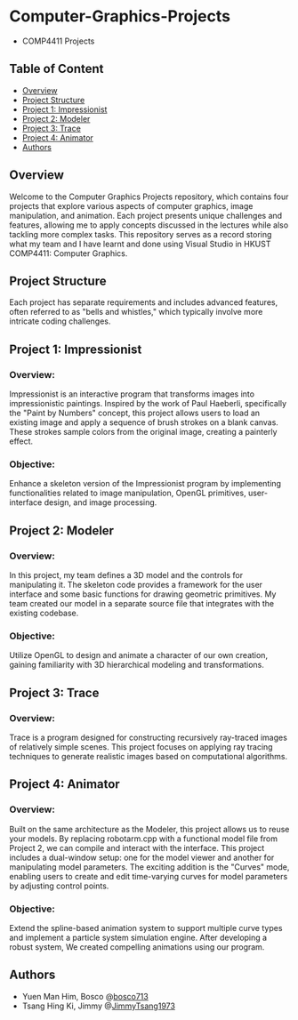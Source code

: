 # Computer-Graphics-Projects
- COMP4411 Projects

## Table of Content
- [Overview](#overview)
- [Project Structure](#project-structure)
- [Project 1: Impressionist](#project-1:-impressionist)
- [Project 2: Modeler](#project-2:-modeler)
- [Project 3: Trace](#project-3:-trace)
- [Project 4: Animator](#project-4:-animator)
- [Authors](#authors)

## Overview
Welcome to the Computer Graphics Projects repository, which contains four projects that explore various aspects of computer graphics, image manipulation, and animation. Each project presents unique challenges and features, allowing me to apply concepts discussed in the lectures while also tackling more complex tasks. This repository serves as a record storing what my team and I have learnt and done using Visual Studio in HKUST COMP4411: Computer Graphics. 

## Project Structure
Each project has separate requirements and includes advanced features, often referred to as "bells and whistles," which typically involve more intricate coding challenges.

## Project 1: Impressionist
### Overview:
Impressionist is an interactive program that transforms images into impressionistic paintings. Inspired by the work of Paul Haeberli, specifically the "Paint by Numbers" concept, this project allows users to load an existing image and apply a sequence of brush strokes on a blank canvas. These strokes sample colors from the original image, creating a painterly effect.

### Objective:
Enhance a skeleton version of the Impressionist program by implementing functionalities related to image manipulation, OpenGL primitives, user-interface design, and image processing.

## Project 2: Modeler
### Overview:
In this project, my team defines a 3D model and the controls for manipulating it. The skeleton code provides a framework for the user interface and some basic functions for drawing geometric primitives. My team created our model in a separate source file that integrates with the existing codebase.

### Objective:
Utilize OpenGL to design and animate a character of our own creation, gaining familiarity with 3D hierarchical modeling and transformations.

## Project 3: Trace
### Overview:
Trace is a program designed for constructing recursively ray-traced images of relatively simple scenes. This project focuses on applying ray tracing techniques to generate realistic images based on computational algorithms.

## Project 4: Animator
### Overview:
Built on the same architecture as the Modeler, this project allows us to reuse your models. By replacing robotarm.cpp with a functional model file from Project 2, we can compile and interact with the interface. This project includes a dual-window setup: one for the model viewer and another for manipulating model parameters. The exciting addition is the "Curves" mode, enabling users to create and edit time-varying curves for model parameters by adjusting control points.

### Objective:
Extend the spline-based animation system to support multiple curve types and implement a particle system simulation engine. After developing a robust system, We created compelling animations using our program.

## Authors
- Yuen Man Him, Bosco @[bosco713](https://github.com/bosco713)
- Tsang Hing Ki, Jimmy @[JimmyTsang1973](https://github.com/JimmyTsang1973)
